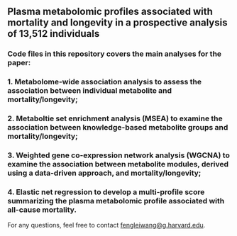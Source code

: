 ## Plasma metabolomic profiles associated with mortality and longevity in a prospective analysis of 13,512 individuals

### Code files in this repository covers the main analyses for the paper:

### 1. Metabolome-wide association analysis to assess the association between individual metabolite and mortality/longevity;
### 2. Metaboltie set enrichment analysis (MSEA) to examine the association between knowledge-based metabolite groups and mortality/longevity;
### 3. Weighted gene co-expression network analysis (WGCNA) to examine the association between metabolite modules, derived using a data-driven approach, and mortality/longevity;
### 4. Elastic net regression to develop a multi-profile score summarizing the plasma metabolomic profile associated with all-cause mortality.

For any questions, feel free to contact fengleiwang@g.harvard.edu.
